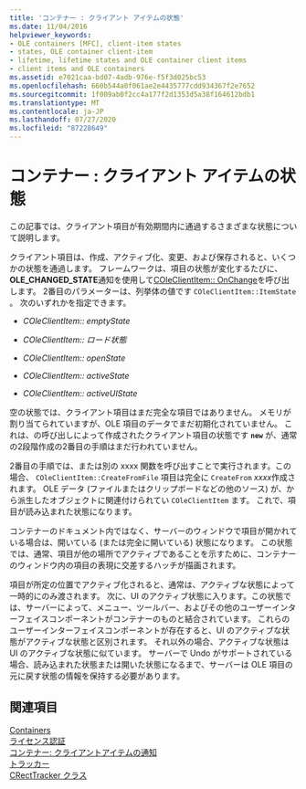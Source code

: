 ```yaml
---
title: 'コンテナー : クライアント アイテムの状態'
ms.date: 11/04/2016
helpviewer_keywords:
- OLE containers [MFC], client-item states
- states, OLE container client-item
- lifetime, lifetime states and OLE container client items
- client items and OLE containers
ms.assetid: e7021caa-bd07-4adb-976e-f5f3d025bc53
ms.openlocfilehash: 660b544a0f061ae2e4435777cdd934367f2e7652
ms.sourcegitcommit: 1f009ab0f2cc4a177f2d1353d5a38f164612bdb1
ms.translationtype: MT
ms.contentlocale: ja-JP
ms.lasthandoff: 07/27/2020
ms.locfileid: "87228649"
---
```

# <a name="containers-client-item-states"></a>コンテナー : クライアント アイテムの状態

この記事では、クライアント項目が有効期間内に通過するさまざまな状態について説明します。

クライアント項目は、作成、アクティブ化、変更、および保存されると、いくつかの状態を通過します。 フレームワークは、項目の状態が変化するたびに、 **OLE_CHANGED_STATE**通知を使用して[COleClientItem:: OnChange](reference/coleclientitem-class.md#onchange)を呼び出します。 2番目のパラメーターは、列挙体の値です `COleClientItem::ItemState` 。 次のいずれかを指定できます。

- *COleClientItem:: emptyState*

- *COleClientItem:: ロード状態*

- *COleClientItem:: openState*

- *COleClientItem:: activeState*

- *COleClientItem:: activeUIState*

空の状態では、クライアント項目はまだ完全な項目ではありません。 メモリが割り当てられていますが、OLE 項目のデータでまだ初期化されていません。 これは、の呼び出しによって作成されたクライアント項目の状態です **`new`** が、通常の2段階作成の2番目の手順はまだ行われていません。

2番目の手順では、または別の xxxx 関数を呼び出すことで実行されます。この場合、 `COleClientItem::CreateFromFile` 項目は完全に `CreateFrom` *xxxx*作成されます。 OLE データ (ファイルまたはクリップボードなどの他のソース) が、から派生したオブジェクトに関連付けられてい `COleClientItem` ます。 これで、項目が読み込まれた状態になります。

コンテナーのドキュメント内ではなく、サーバーのウィンドウで項目が開かれている場合は、開いている (または完全に開いている) 状態になります。 この状態では、通常、項目が他の場所でアクティブであることを示すために、コンテナーのウィンドウ内の項目の表現に交差するハッチが描画されます。

項目が所定の位置でアクティブ化されると、通常は、アクティブな状態によって一時的にのみ渡されます。 次に、UI のアクティブ状態に入ります。この状態では、サーバーによって、メニュー、ツールバー、およびその他のユーザーインターフェイスコンポーネントがコンテナーのものと結合されています。 これらのユーザーインターフェイスコンポーネントが存在すると、UI のアクティブな状態がアクティブな状態と区別されます。 それ以外の場合、アクティブな状態は UI のアクティブな状態に似ています。 サーバーで Undo がサポートされている場合、読み込まれた状態または開いた状態になるまで、サーバーは OLE 項目の元に戻す状態の情報を保持する必要があります。

## <a name="see-also"></a>関連項目

[Containers](containers.md)<br/>
[ライセンス認証](activation-cpp.md)<br/>
[コンテナー: クライアントアイテムの通知](containers-client-item-notifications.md)<br/>
[トラッカー](trackers.md)<br/>
[CRectTracker クラス](reference/crecttracker-class.md)
